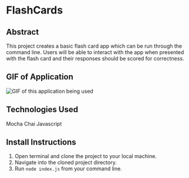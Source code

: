 # FlashCards

## Abstract

This project creates a basic flash card app which can be run through the command line. Users will be able to interact with the app when presented with the flash card and their responses should be scored for correctness.

## GIF of Application

![GIF of this application being used](https://media.giphy.com/media/sHdErXxBDB43ue5KeQ/giphy.gif)

## Technologies Used

Mocha
Chai
Javascript

## Install Instructions

1. Open terminal and clone the project to your local machine.
1. Navigate into the cloned project directory. 
1. Run `node index.js` from your command line.
